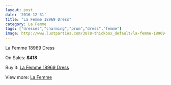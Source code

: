```yaml
---
layout: post
date: '2016-12-31'
title: "La Femme 18969 Dress"
category: La Femme
tags: ["dresses","charming","prom","dress","femme"]
image: http://www.lustparties.com/3078-thickbox_default/la-femme-18969-dress.jpg
---
```

La Femme 18969 Dress

On Sales: **$418**
<a href="https://www.lustparties.com/en/la-femme/1009-la-femme-18969-dress.html"><amp-img layout="responsive" width="600" height="600" src="//www.lustparties.com/3078-thickbox_default/la-femme-18969-dress.jpg" alt="La Femme 18969 Dress 0" /></a>
<a href="https://www.lustparties.com/en/la-femme/1009-la-femme-18969-dress.html"><amp-img layout="responsive" width="600" height="600" src="//www.lustparties.com/3079-thickbox_default/la-femme-18969-dress.jpg" alt="La Femme 18969 Dress 1" /></a>

Buy it: [La Femme 18969 Dress](https://www.lustparties.com/en/la-femme/1009-la-femme-18969-dress.html "La Femme 18969 Dress")

View more: [La Femme](https://www.lustparties.com/en/4-la-femme "La Femme")